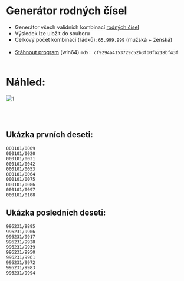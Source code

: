 # Generátor rodných čísel

- Generátor všech validních kombinací [rodných čísel](https://cs.wikipedia.org/wiki/Rodn%C3%A9_%C4%8D%C3%ADslo)
- Výsledek lze uložit do souboru
- Celkový počet kombinací (řádků): ```65.999.999``` (mužská + ženská)
<br><br/>
- [Stáhnout program](https://github.com/RxiPland/generator_rodnych_cisel/releases/download/v1.0.0/generator_rodna_cisla.exe) (win64)  ```md5: cf9294a4153729c52b3fb0fa218bf43f```
<br></br>

# Náhled:
![1](https://user-images.githubusercontent.com/82058894/219910058-8a64d70b-b8f8-40a0-aefd-61fa51f32efc.png)

<br></br>

## Ukázka prvních deseti:
```
000101/0009
000101/0020
000101/0031
000101/0042
000101/0053
000101/0064
000101/0075
000101/0086
000101/0097
000101/0108
```

## Ukázka posledních deseti:
```
996231/9895
996231/9906
996231/9917
996231/9928
996231/9939
996231/9950
996231/9961
996231/9972
996231/9983
996231/9994
```
